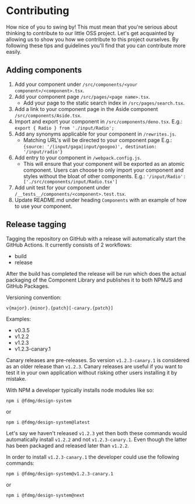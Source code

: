 # Contributing

How nice of you to swing by!
This must mean that you're serious about thinking to contribute to our little OSS project.
Let's get acquainted by allowing us to show you how we contribute to this project ourselves.
By following these tips and guidelines you'll find that you can contribute more easily.

## Adding components

1. Add your component under `/src/components/<your component>/<component>.tsx`.
1. Add your component page `/src/pages/<page name>.tsx`.
    - Add your page to the static search index in `/src/pages/search.tsx`.
1. Add a link to your component page in the Aside component `/src/components/Aside.tsx`.
1. Import and export your component in `/src/components/deno.tsx`.
   E.g.: `export { Radio } from './input/Radio';`
1. Add any synonyms applicable for your component in `/rewrites.js`.
    - Matching URL's will be directed to your component page
      E.g.: `{source: '/(input/gaga|input/googoo)', destination: '/input/radio'}`
1. Add entry to your component in `/webpack.config.js`.
    - This will ensure that your component will be exported as an atomic component. Users can choose to only import your component and styles without the bloat of other components.
      E.g.: `'/input/Radio': ['./src/components/input/Radio.tsx']`
1. Add unit test for your component under `/__tests__/components/<component>.test.tsx`.
1. Update README.md under heading `Components` with an example of how to use your component.

## Release tagging

Tagging the repository on GitHub with a release will automatically start the GitHub Actions. It currently consists of 2 workflows:

-   build
-   release

After the build has completed the release will be run which does the actual packaging of the Component Library and publishes it to both NPMJS and GitHub Packages.

Versioning convention:

`v{major}.{minor}.{patch}[-canary.{patch}]`

Examples:

-   v0.3.5
-   v1.2.2
-   v1.2.3
-   v1.2.3-canary.1

Canary releases are pre-releases. So version `v1.2.3-canary.1` is considered as an older release than `v1.2.3`. Canary releases are useful if you want to test it in your own application without risking other users installing it by mistake.

With NPM a developer typically installs node modules like so:

`npm i @fdmg/design-system`

or

`npm i @fdmg/design-system@latest`

Let's say we haven't released `v1.2.3` yet then both these commands would automatically install `v1.2.2` and not `v1.2.3-canary.1`. Even though the latter has been packaged and released later than `v1.2.2`.

In order to install `v1.2.3-canary.1` the developer could use the following commands:

`npm i @fdmg/design-system@v1.2.3-canary.1`

or

`npm i @fdmg/design-system@next`
